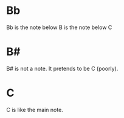 Bb
==========
Bb is the note below B is the note below C

B#
=========
B# is not a note. It pretends to be C (poorly).

C
========
C is like the main note. 
